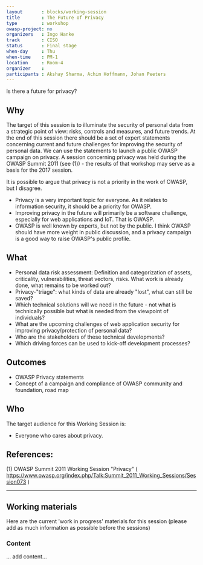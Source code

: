 ```yaml
---
layout       : blocks/working-session
title        : The Future of Privacy
type         : workshop
owasp-project: no
organizers   : Ingo Hanke
track        : CISO
status       : Final stage
when-day     : Thu
when-time    : PM-1
location     : Room-4
organizer    : 
participants : Akshay Sharma, Achim Hoffmann, Johan Peeters
---
```


Is there a future for privacy?

## Why

The target of this session is to illuminate the security of personal data from a strategic point of view:
risks, controls and measures, and future trends.
At the end of this session there should be a set of expert statements concerning current and future
challenges for improving the security of personal data.
We can use the statements to launch a public OWASP campaign on privacy.
A session concerning privacy was held during the OWASP Summit 2011 (see (1)) - the results of
that workshop may serve as a basis for the 2017 session.

It is possible to argue that privacy is not a priority in the work of OWASP, but I disagree.
- Privacy is a very important topic for everyone. As it relates to information security, it should be a priority for OWASP.
- Improving privacy in the future will primarily be a software challenge, especially for web applications and IoT. That is OWASP.
- OWASP is well known by experts, but not by the public. I think OWASP should have more weight in public discussion, and a privacy campaign is a good way to raise OWASP's public profile.

## What

- Personal data risk assessment: Definition and categorization of assets, criticality, vulnerabilities, threat vectors, risks.
  What work is already done, what remains to be worked out?
- Privacy-"triage": what kinds of data are already "lost", what can still be saved?
- Which technical solutions will we need in the future - not what is technically possible but what is needed
  from the viewpoint of individuals?
- What are the upcoming challenges of web application security for improving privacy/protection of personal data?
- Who are the stakeholders of these technical developments?
- Which driving forces can be used to kick-off development processes?

## Outcomes

- OWASP Privacy statements
- Concept of a campaign and compliance of OWASP community and foundation, road map

## Who

The target audience for this Working Session is:

- Everyone who cares about privacy.

## References:

(1) OWASP Summit 2011 Working Session "Privacy" ( https://www.owasp.org/index.php/Talk:Summit_2011_Working_Sessions/Session073 )

--- 

## Working materials

Here are the current 'work in progress' materials for this session (please add as much information as possible before the sessions)

### Content
... add content...
